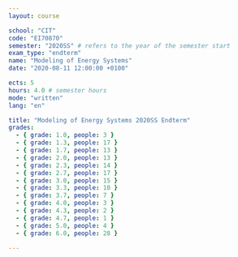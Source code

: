 ```yaml
---
layout: course

school: "CIT"
code: "EI70870"
semester: "2020SS" # refers to the year of the semester start
exam_type: "endterm"
name: "Modeling of Energy Systems"
date: "2020-08-11 12:00:00 +0100"

ects: 5
hours: 4.0 # semester hours
mode: "written"
lang: "en"

title: "Modeling of Energy Systems 2020SS Endterm"
grades:
  - { grade: 1.0, people: 3 }
  - { grade: 1.3, people: 17 }
  - { grade: 1.7, people: 13 }
  - { grade: 2.0, people: 13 }
  - { grade: 2.3, people: 14 }
  - { grade: 2.7, people: 17 }
  - { grade: 3.0, people: 15 }
  - { grade: 3.3, people: 10 }
  - { grade: 3.7, people: 7 }
  - { grade: 4.0, people: 3 }
  - { grade: 4.3, people: 2 }
  - { grade: 4.7, people: 1 }
  - { grade: 5.0, people: 4 }
  - { grade: 6.0, people: 28 }

---
```



